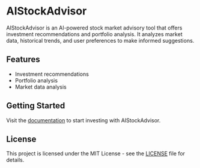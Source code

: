 # AIStockAdvisor

AIStockAdvisor is an AI-powered stock market advisory tool that offers investment recommendations and portfolio analysis. It analyzes market data, historical trends, and user preferences to make informed suggestions.

## Features
- Investment recommendations
- Portfolio analysis
- Market data analysis

## Getting Started
Visit the [documentation](docs/user_guide.md) to start investing with AIStockAdvisor.

## License
This project is licensed under the MIT License - see the [LICENSE](LICENSE) file for details.
